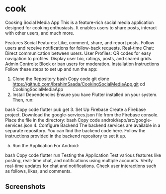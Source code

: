 # cook

Cooking Social Media App
This is a feature-rich social media application designed for cooking enthusiasts. It enables users to share posts, interact with other users, and much more.

Features
Social Features:
Like, comment, share, and report posts.
Follow users and receive notifications for follow-back requests.
Real-time Chat:
Direct communication between users.
User Profiles:
QR codes for easy navigation to profiles.
Display user bio, ratings, posts, and shared grids.
Admin Controls:
Block or ban users for moderation.
Installation Instructions
Follow these steps to set up and run the app:

1. Clone the Repository
bash
Copy code
git clone https://github.com/IbrahimSaada/CookingSocialMediaApp.git
cd CookingSocialMediaApp
2. Install Dependencies
Ensure you have Flutter installed on your system. Then, run:

bash
Copy code
flutter pub get
3. Set Up Firebase
Create a Firebase project.
Download the google-services.json file from the Firebase console.
Place the file in the directory:
bash
Copy code
android/app/src/google-services.json
4. Configure Backend
The backend services are available in a separate repository. You can find the backend code here. Follow the instructions provided in the backend repository to set it up.

5. Run the Application
For Android:

bash
Copy code
flutter run
Testing the Application
Test various features like posting, real-time chat, and notifications using multiple accounts.
Verify real-time updates for chat and notifications.
Check user interactions such as follows, likes, and comments.

## **Screenshots**


